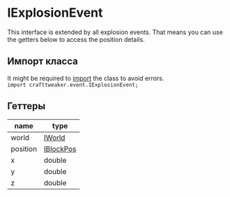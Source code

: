 # IExplosionEvent

This interface is extended by all explosion events. That means you can use the getters below to access the position details.

## Импорт класса
It might be required to [import](/AdvancedFunctions/Import/) the class to avoid errors.  
`import crafttweaker.event.IExplosionEvent;`

## Геттеры

| name     | type                                   |
| -------- | -------------------------------------- |
| world    | [IWorld](/Vanilla/World/IWorld/)       |
| position | [IBlockPos](/Vanilla/World/IBlockPos/) |
| x        | double                                 |
| y        | double                                 |
| z        | double                                 |
